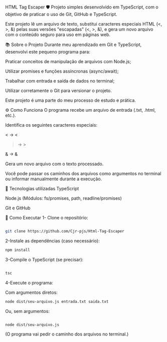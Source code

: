 HTML Tag Escaper 🛡️
Projeto simples desenvolvido em TypeScript, com o objetivo de praticar o uso de Git, GitHub e TypeScript.

Este projeto lê um arquivo de texto, substitui caracteres especiais HTML (<, >, &) pelas suas versões "escapadas" (&lt;, &gt;, &amp;), e gera um novo arquivo com o conteúdo seguro para uso em páginas web.

📚 Sobre o Projeto
Durante meu aprendizado em Git e TypeScript, desenvolvi este pequeno programa para:

Praticar conceitos de manipulação de arquivos com Node.js;

Utilizar promises e funções assíncronas (async/await);

Trabalhar com entrada e saída de dados no terminal;

Utilizar corretamente o Git para versionar o projeto.

Este projeto é uma parte do meu processo de estudo e prática.

⚙️ Como Funciona
O programa recebe um arquivo de entrada (.txt, .html, etc.).

Identifica os seguintes caracteres especiais:

< → &lt;

> → &gt;

& → &amp;

Gera um novo arquivo com o texto processado.

Você pode passar os caminhos dos arquivos como argumentos no terminal ou informar manualmente durante a execução.

🧩 Tecnologias utilizadas
TypeScript

Node.js (Módulos: fs/promises, path, readline/promises)

Git e GitHub

🚀 Como Executar
1- Clone o repositório:
```bash

git clone https://github.com/Cjr-pjs/Html-Tag-Escaper
```


2-Instale as dependências (caso necessário):
```bash
npm install
```
3-Compile o TypeScript (se precisar):
```bash

tsc
```
4-Execute o programa:

Com argumentos diretos:

```bash
node dist/seu-arquivo.js entrada.txt saida.txt
```
Ou, sem argumentos:
```bash

node dist/seu-arquivo.js
```

(O programa vai pedir o caminho dos arquivos no terminal.)







